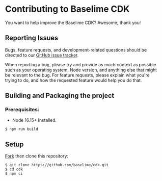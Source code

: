 # Contributing to Baselime CDK

You want to help improve the Baselime CDK? Awesome, thank you!

## Reporting Issues 

Bugs, feature requests, and development-related questions should be directed to our [GitHub issue tracker](https://github.com/baselime/cdk/issues).

When reporting a bug, please try and provide as much context as possible such as your operating system, Node version, and anything else that might be relevant to the bug. For feature requests, please explain what you're trying to do, and how the requested feature would help you do that.

## Building and Packaging the project

### Prerequisites:

- Node 16.15+ Installed.

```shell
$ npm run build
```

## Setup

[Fork](https://github.com/baselime/cdk) then clone this repository:

```
$ git clone https://github.com/baselime/cdk.git
$ cd cdk
$ npm ci
```
